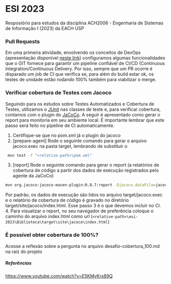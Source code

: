 # ESI 2023
Resposiório para estudos da disciplina ACH2006 - Engenharia de Sistemas de Informação I (2023) da EACH USP

### Pull Requests
Em uma primeira atividade, envolvendo os conceitos de DevOps (apresentação disponível [neste link](https://www.canva.com/design/DAFxGt3PCcs/zKXuvtY7jN4bB-l_0NFTzw/edit?utm_content=DAFxGt3PCcs&utm_campaign=designshare&utm_medium=link2&utm_source=sharebutton)) configuramos algumas funcionalidades que o GIT fornece para garantir um pipeline confiável de CI/CD (Continuous Integration/Continuous Delivery. Por isso, sempre que um PR ocorre é disparado um job de CI que verifica se, para além do build estar ok, os testes de unidade estão rodando 100% também para viabilizar o merge.

### Verificar cobertura de Testes com Jacoco
Seguindo para os estudos sobre Testes Automatizados e Cobertura de Testes, utilizamos o [JUnit](https://junit.org/junit5/) nas classes de teste e, para verificar cobertura, contamos com o plugin do [JaCoCo](https://www.baeldung.com/jacoco). A seguir é apresentado como gerar o report para monitoria em seu ambiente local. É importante lembrar que este passo será feito no pipeline de CI automaticamente.

1. Certifique-se que no pom.xml já o plugin do jacoco
2. [prepare-agent] Rode o seguinte comando para gerar o arquivo jacoco.exec na pasta target, lembrando de substituir o <relative-path>
```bash
 mvn test -f "<relative-path>\pom.xml"
```
3. [report] Rode o seguinte comando para gerar o report (a relatórios de cobertura de código a partir
   dos dados de execução registrados pelo agente da JaCoCo)
```bash
mvn org.jacoco:jacoco-maven-plugin:0.8.7:report -Djacoco.dataFile=jacoco.exec
```
Por padrão, os dados de execução são lidos no arquivo target/jacoco.exec e o relatório de cobertura de código é gravado no
diretório target/site/jacoco/index.html.
Esse passo 3 é o que devemos incluir no CI.
4. Para visualizar o report, no seu navegador de preferência coloque o caminho do arquivo index.html como url (```<relative-path>\esi-2023\Biblioteca\target\site\jacoco\index.html```)

### É possível obter cobertura de 100%?
Acesse a reflexão sobre a pergunta no arquivo desafio-cobertura_100.md na raiz do projeto


##### Referências
https://www.youtube.com/watch?v=E5KMvKrs89Q